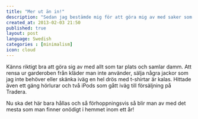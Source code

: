 ```yaml
---
title: "Mer ut än in!"
description: "Sedan jag bestämde mig för att göra mig av med saker som känns onödiga har det blivit två vändor till tippen samt en hel del saker på Blocket och Tradera."
created_at: 2013-02-03 21:50
published: true
layout: post
language: Swedish
categories : [minimalism]
icon: cloud
---
```


Känns riktigt bra att göra sig av med allt som tar plats och samlar damm. Att rensa ur garderoben från kläder man inte använder, sälja några jackor som jag inte behöver eller skänka iväg en hel drös med t-shirtar är kalas. Hittade även ett gäng hörlurar och två iPods som gått iväg till försäljning på Tradera.

Nu ska det här bara hållas och så förhoppningsvis så blir man av med det mesta som man finner onödigt i hemmet inom ett år!